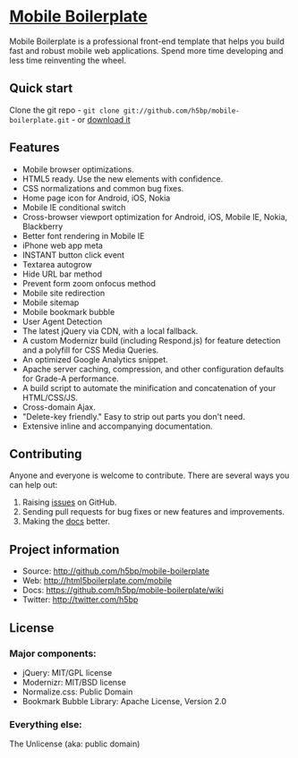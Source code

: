 # [Mobile Boilerplate](http://html5boilerplate.com/mobile)

Mobile Boilerplate is a professional front-end template that helps you build fast and robust mobile web applications. Spend more time developing and less time reinventing the wheel.


## Quick start

Clone the git repo - `git clone git://github.com/h5bp/mobile-boilerplate.git` - or [download it](https://github.com/h5bp/mobile-boilerplate/zipball/master)


## Features

* Mobile browser optimizations.
* HTML5 ready. Use the new elements with confidence.
* CSS normalizations and common bug fixes.
* Home page icon for Android, iOS, Nokia
* Mobile IE conditional switch
* Cross-browser viewport optimization for Android, iOS, Mobile IE, Nokia, Blackberry
* Better font rendering in Mobile IE
* iPhone web app meta
* INSTANT button click event
* Textarea autogrow
* Hide URL bar method
* Prevent form zoom onfocus method
* Mobile site redirection
* Mobile sitemap
* Mobile bookmark bubble
* User Agent Detection
* The latest jQuery via CDN, with a local fallback.
* A custom Modernizr build (including Respond.js) for feature detection and a polyfill for CSS Media Queries.
* An optimized Google Analytics snippet.
* Apache server caching, compression, and other configuration defaults for Grade-A performance.
* A build script to automate the minification and concatenation of your HTML/CSS/JS.
* Cross-domain Ajax.
* "Delete-key friendly." Easy to strip out parts you don't need.
* Extensive inline and accompanying documentation.


## Contributing

Anyone and everyone is welcome to contribute. There are several ways you can help out:

1. Raising [issues](https://github.com/h5bp/mobile-boilerplate/issues) on GitHub.
2. Sending pull requests for bug fixes or new features and improvements.
3. Making the [docs](https://github.com/h5bp/mobile-boilerplate/wiki) better.


## Project information

* Source: http://github.com/h5bp/mobile-boilerplate
* Web: http://html5boilerplate.com/mobile
* Docs: https://github.com/h5bp/mobile-boilerplate/wiki
* Twitter: http://twitter.com/h5bp


## License

### Major components:

* jQuery: MIT/GPL license
* Modernizr: MIT/BSD license
* Normalize.css: Public Domain
* Bookmark Bubble Library: Apache License, Version 2.0


### Everything else:

The Unlicense (aka: public domain)
